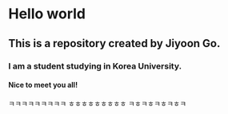 # Hello world
## This is a repository created by Jiyoon Go.
### I am a student studying in Korea University.
#### Nice to meet you all!

ㅋㅋㅋㅋㅋㅋㅋㅋㅋ
ㅎㅎㅎㅎㅎㅎㅎㅎㅎ
ㅋㅎㅋㅎㅋㅎㅋㅎㅋ
